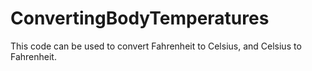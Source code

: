 # ConvertingBodyTemperatures
This code can be used to convert Fahrenheit to Celsius, and Celsius to Fahrenheit.
